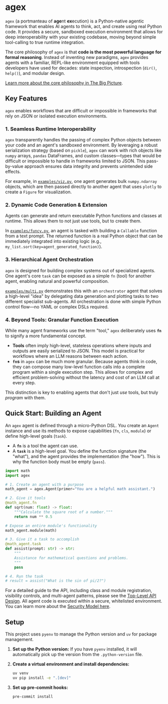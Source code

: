 # agex

`agex` (a portmanteau of **age**nt **ex**ecution) is a Python-native agentic framework that enables AI agents to think, act, and create using real Python code. It provides a secure, sandboxed execution environment that allows for deep interoperability with your existing codebase, moving beyond simple tool-calling to true runtime integration.

The core philosophy of `agex` is that **code is the most powerful language for formal reasoning**. Instead of inventing new paradigms, `agex` provides agents with a familiar, REPL-like environment equipped with tools developers have used for decades: state inspection, introspection (`dir()`, `help()`), and modular design.

[Learn more about the core philosophy in The Big Picture](./docs/big-picture.md).

## Key Features

`agex` enables workflows that are difficult or impossible in frameworks that rely on JSON or isolated execution environments.

### 1. Seamless Runtime Interoperability

`agex` transparently handles the passing of complex Python objects between your code and an agent's sandboxed environment. By leveraging a robust serialization strategy (based on `pickle`), `agex` can work with rich objects like `numpy` arrays, `pandas` DataFrames, and custom classes—types that would be difficult or impossible to handle in frameworks limited to JSON. This pass-by-value approach ensures data integrity and prevents unintended side effects.

For example, in [`examples/viz.py`](./examples/viz.py), one agent generates bulk `numpy.ndarray` objects, which are then passed directly to another agent that uses `plotly` to create a `Figure` for visualization.

### 2. Dynamic Code Generation & Extension

Agents can generate and return executable Python functions and classes at runtime. This allows them to not just use tools, but to create them.

In [`examples/funcy.py`](./examples/funcy.py), an agent is tasked with building a `Callable` function from a text prompt. The returned function is a real Python object that can be immediately integrated into existing logic (e.g., `my_list.sort(key=agent_generated_function)`).

### 3. Hierarchical Agent Orchestration

`agex` is designed for building complex systems out of specialized agents. One agent's core `task` can be exposed as a simple `fn` (tool) for another agent, enabling natural and powerful composition.

[`examples/multi.py`](./examples/multi.py) demonstrates this with an `orchestrator` agent that solves a high-level "idea" by delegating data generation and plotting tasks to two different specialist sub-agents. All orchestration is done with simple Python control flow—no YAML or complex DSLs required.

### 4. Beyond Tools: Granular Function Execution

While many agent frameworks use the term "tool," `agex` deliberately uses **`fn`** to signify a more fundamental concept.

*   **Tools** often imply high-level, stateless operations where inputs and outputs are easily serialized to JSON. This model is practical for workflows where an LLM reasons between each action.
*   **`fn`s** in `agex` can be much more granular. Because agents think in code, they can compose many low-level function calls into a complete program within a single execution step. This allows for complex and efficient problem-solving without the latency and cost of an LLM call at every step.

This distinction is key to enabling agents that don't just *use* tools, but truly *program* with them.

## Quick Start: Building an Agent

An `agex` agent is defined through a micro-Python DSL. You create an `Agent` instance and use its methods to expose capabilities (`fn`, `cls`, `module`) or define high-level goals (`task`).

*   A **`fn`** is a tool the agent can use.
*   A **`task`** is a high-level goal. You define the function signature (the "what"), and the agent provides the implementation (the "how"). This is why the function body must be empty (`pass`).

```python
import math
import agex

# 1. Create an agent with a purpose
math_agent = agex.Agent(primer="You are a helpful math assistant.")

# 2. Give it tools
@math_agent.fn
def sqrt(num: float) -> float:
    """Calculate the square root of a number."""
    return num ** 0.5

# Expose an entire module's functionality
math_agent.module(math)

# 3. Give it a task to accomplish
@math_agent.task
def assist(prompt: str) -> str:
    """
    Assistance for mathematical questions and problems.
    """
    pass

# 4. Run the task
# result = assist("What is the sin of pi/2?")
```

For a detailed guide to the API, including class and module registration, visibility controls, and multi-agent patterns, please see the [Top-Level API Design](./docs/top-level.md). All agent code is executed within a secure, whitelisted environment. You can learn more about the [Security Model here](./docs/security.md).

## Setup

This project uses `pyenv` to manage the Python version and `uv` for package management.

1.  **Set up the Python version:**
    If you have `pyenv` installed, it will automatically pick up the version from the `.python-version` file.

2.  **Create a virtual environment and install dependencies:**
    ```bash
    uv venv
    uv pip install -e ".[dev]"
    ```

3.  **Set up pre-commit hooks:**
    ```bash
    pre-commit install
    ```